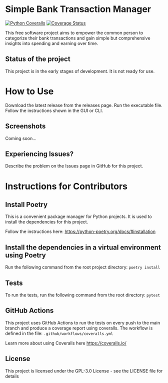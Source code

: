 # Simple Bank Transaction Manager
[![Python Coveralls](https://github.com/zhuberty/simple-bank-transaction-manager/actions/workflows/coveralls.yml/badge.svg)](https://github.com/zhuberty/simple-bank-transaction-manager/actions/workflows/coveralls.yml) [![Coverage Status](https://coveralls.io/repos/github/zhuberty/simple-bank-transaction-manager/badge.svg)](https://coveralls.io/github/zhuberty/simple-bank-transaction-manager)

This free software project aims to empower the common person to categorize their bank transactions and gain simple but comprehensive insights into spending and earning over time.

## Status of the project
This project is in the early stages of development. It is not ready for use.

# How to Use
Download the latest release from the releases page. Run the executable file. Follow the instructions shown in the GUI or CLI.

## Screenshots
Coming soon...

## Experiencing Issues?
Describe the problem on the Issues page in GitHub for this project.

# Instructions for Contributors
## Install Poetry
This is a convenient package manager for Python projects. It is used to install the dependencies for this project.

Follow the instructions here: https://python-poetry.org/docs/#installation


## Install the dependencies in a virtual environment using Poetry
Run the following command from the root project directory:
```poetry install```

## Tests
To run the tests, run the following command from the root directory:
```pytest```

## GitHub Actions
This project uses GitHub Actions to run the tests on every push to the main branch and produce a coverage report using coveralls. The workflow is defined in the file: ```.github/workflows/coveralls.yml```

Learn more about using Coveralls here https://coveralls.io/

## License
This project is licensed under the GPL-3.0 License - see the LICENSE file for details